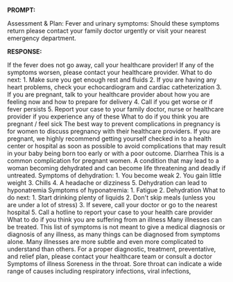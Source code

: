 **PROMPT:**

Assessment & Plan:  Fever and urinary symptoms: Should these symptoms return please contact your family doctor urgently or visit your nearest emergency department.

**RESPONSE:**

   If the fever does not go away, call your healthcare provider!  If any of the symptoms worsen, please contact your healthcare provider.  What to do next:  1. Make sure you get enough rest and fluids  2. If you are having any heart problems, check your echocardiogram and cardiac catheterization  3. If you are pregnant, talk to your healthcare provider about how you are feeling now and how to prepare for delivery  4. Call if you get worse or if fever persists  5. Report your case to your family doctor, nurse or healthcare provider if you experience any of these  What to do if you think you are pregnant / feel sick  The best way to prevent complications in pregnancy is for women to discuss pregnancy with their healthcare providers.  If you are pregnant, we highly recommend getting yourself checked in to a health center or hospital as soon as possible to avoid complications that may result in your baby being born too early or with a poor outcome.  Diarrhea  This is a common complication for pregnant women. A condition that may lead to a woman becoming dehydrated and can become life threatening and deadly if untreated.  Symptoms of dehydration:  1. You become weak  2. You gain little weight  3. Chills  4. A headache or dizziness  5. Dehydration can lead to hyponatremia  Symptoms of hyponatremia:  1. Fatigue  2. Dehydration  What to do next:  1. Start drinking plenty of liquids  2. Don't skip meals (unless you are under a lot of stress)  3. If severe, call your doctor or go to the nearest hospital  5. Call a hotline to report your case to your health care provider  What to do if you think you are suffering from an illness  Many illnesses can be treated. This list of symptoms is not meant to give a medical diagnosis or diagnosis of any illness, as many things can be diagnosed from symptoms alone. Many illnesses are more subtle and even more complicated to understand than others.  For a proper diagnostic, treatment, preventative, and relief plan, please contact your healthcare team or consult a doctor  Symptoms of illness  Soreness in the throat. Sore throat can indicate a wide range of causes including respiratory infections, viral infections,